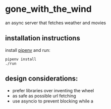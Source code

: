 # gone_with_the_wind

an async server that fetches weather and movies

## installation instructions
install [pipenv](https://github.com/pypa/pipenv) and run:

    pipenv install
    ./run

## design considerations:
- prefer libraries over inventing the wheel
- as safe as possible url fetching 
- use asyncio to prevent blocking while a 